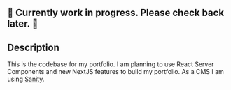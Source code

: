 ## 🚧 Currently work in progress. Please check back later. 🚧

## Description

This is the codebase for my portfolio. I am planning to use React Server Components and
new NextJS features to build my portfolio. As a CMS I am using
[Sanity](https://www.sanity.io/).
